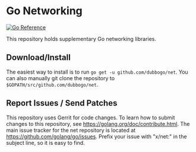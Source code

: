 # Go Networking

[![Go Reference](https://pkg.go.dev/badge/github.com/dubbogo/net.svg)](https://pkg.go.dev/github.com/dubbogo/net)

This repository holds supplementary Go networking libraries.

## Download/Install

The easiest way to install is to run `go get -u github.com/dubbogo/net`. You can
also manually git clone the repository to `$GOPATH/src/github.com/dubbogo/net`.

## Report Issues / Send Patches

This repository uses Gerrit for code changes. To learn how to submit
changes to this repository, see https://golang.org/doc/contribute.html.
The main issue tracker for the net repository is located at
https://github.com/golang/go/issues. Prefix your issue with "x/net:" in the
subject line, so it is easy to find.
